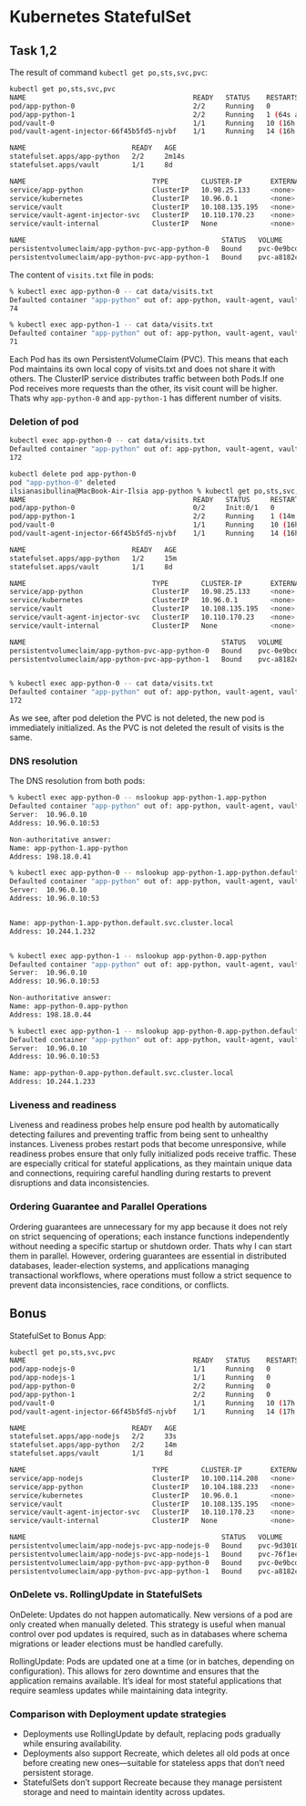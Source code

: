 # Kubernetes StatefulSet

## Task 1,2

The result of command `kubectl get po,sts,svc,pvc`:

```bash
kubectl get po,sts,svc,pvc
NAME                                         READY   STATUS    RESTARTS       AGE
pod/app-python-0                             2/2     Running   0              2m14s
pod/app-python-1                             2/2     Running   1 (64s ago)    99s
pod/vault-0                                  1/1     Running   10 (16h ago)   8d
pod/vault-agent-injector-66f45b5fd5-njvbf    1/1     Running   14 (16h ago)   8d

NAME                          READY   AGE
statefulset.apps/app-python   2/2     2m14s
statefulset.apps/vault        1/1     8d

NAME                               TYPE        CLUSTER-IP       EXTERNAL-IP   PORT(S)             AGE
service/app-python                 ClusterIP   10.98.25.133     <none>        5000/TCP            2m14s
service/kubernetes                 ClusterIP   10.96.0.1        <none>        443/TCP             16d
service/vault                      ClusterIP   10.108.135.195   <none>        8200/TCP,8201/TCP   8d
service/vault-agent-injector-svc   ClusterIP   10.110.170.23    <none>        443/TCP             8d
service/vault-internal             ClusterIP   None             <none>        8200/TCP,8201/TCP   8d

NAME                                                STATUS   VOLUME                                     CAPACITY  ACCESS MODES   STORAGECLASS   VOLUMEATTRIBUTESCLASS   AGE
persistentvolumeclaim/app-python-pvc-app-python-0   Bound    pvc-0e9bcdd8-d76f-498f-8117-7c878091f16d   90Mi       RWO            standard       <unset>                 2m14s
persistentvolumeclaim/app-python-pvc-app-python-1   Bound    pvc-a8182c99-5e76-4842-9902-fc4537cf2f6e   90Mi       RWO            standard       <unset>                 100s
```

The content of `visits.txt` file in pods:

```bash
% kubectl exec app-python-0 -- cat data/visits.txt 
Defaulted container "app-python" out of: app-python, vault-agent, vault-agent-init (init)
74

% kubectl exec app-python-1 -- cat data/visits.txt
Defaulted container "app-python" out of: app-python, vault-agent, vault-agent-init (init)
71
```

Each Pod has its own PersistentVolumeClaim (PVC). This means that each Pod maintains its own local copy of visits.txt and does not share it with others. The ClusterIP service distributes traffic between both Pods.If one Pod receives more requests than the other, its visit count will be higher. Thats why `app-python-0` and `app-python-1` has different number of visits.

### Deletion of pod

```bash
kubectl exec app-python-0 -- cat data/visits.txt
Defaulted container "app-python" out of: app-python, vault-agent, vault-agent-init (init)
172

kubectl delete pod app-python-0
pod "app-python-0" deleted
ilsianasibullina@MacBook-Air-Ilsia app-python % kubectl get po,sts,svc,pvc                      
NAME                                         READY   STATUS     RESTARTS       AGE
pod/app-python-0                             0/2     Init:0/1   0              1s
pod/app-python-1                             2/2     Running    1 (14m ago)    14m
pod/vault-0                                  1/1     Running    10 (16h ago)   8d
pod/vault-agent-injector-66f45b5fd5-njvbf    1/1     Running    14 (16h ago)   8d

NAME                          READY   AGE
statefulset.apps/app-python   1/2     15m
statefulset.apps/vault        1/1     8d

NAME                               TYPE        CLUSTER-IP       EXTERNAL-IP   PORT(S)             AGE
service/app-python                 ClusterIP   10.98.25.133     <none>        5000/TCP            15m
service/kubernetes                 ClusterIP   10.96.0.1        <none>        443/TCP             16d
service/vault                      ClusterIP   10.108.135.195   <none>        8200/TCP,8201/TCP   8d
service/vault-agent-injector-svc   ClusterIP   10.110.170.23    <none>        443/TCP             8d
service/vault-internal             ClusterIP   None             <none>        8200/TCP,8201/TCP   8d

NAME                                                STATUS   VOLUME                                     CAPACITY   ACCESS MODES   STORAGECLASS   VOLUMEATTRIBUTESCLASS   AGE
persistentvolumeclaim/app-python-pvc-app-python-0   Bound    pvc-0e9bcdd8-d76f-498f-8117-7c878091f16d   90Mi       RWO            standard       <unset>                 15m
persistentvolumeclaim/app-python-pvc-app-python-1   Bound    pvc-a8182c99-5e76-4842-9902-fc4537cf2f6e   90Mi       RWO            standard       <unset>                 14m


% kubectl exec app-python-0 -- cat data/visits.txt
Defaulted container "app-python" out of: app-python, vault-agent, vault-agent-init (init)
172
```

As we see, after pod deletion the PVC is not deleted, the new pod is immediately initialized. As the PVC is not deleted the result of visits is the same.

### DNS resolution

The DNS resolution from both pods:

```bash
% kubectl exec app-python-0 -- nslookup app-python-1.app-python                          
Defaulted container "app-python" out of: app-python, vault-agent, vault-agent-init (init)
Server:  10.96.0.10
Address: 10.96.0.10:53

Non-authoritative answer:
Name: app-python-1.app-python
Address: 198.18.0.41

% kubectl exec app-python-0 -- nslookup app-python-1.app-python.default.svc.cluster.local
Defaulted container "app-python" out of: app-python, vault-agent, vault-agent-init (init)
Server:  10.96.0.10
Address: 10.96.0.10:53


Name: app-python-1.app-python.default.svc.cluster.local
Address: 10.244.1.232


% kubectl exec app-python-1 -- nslookup app-python-0.app-python            
Defaulted container "app-python" out of: app-python, vault-agent, vault-agent-init (init)
Server:  10.96.0.10
Address: 10.96.0.10:53

Non-authoritative answer:
Name: app-python-0.app-python
Address: 198.18.0.44

% kubectl exec app-python-1 -- nslookup app-python-0.app-python.default.svc.cluster.local
Defaulted container "app-python" out of: app-python, vault-agent, vault-agent-init (init)
Server:  10.96.0.10
Address: 10.96.0.10:53

Name: app-python-0.app-python.default.svc.cluster.local
Address: 10.244.1.233
```

### Liveness and readiness

Liveness and readiness probes help ensure pod health by automatically detecting failures and preventing traffic from being sent to unhealthy instances. Liveness probes restart pods that become unresponsive, while readiness probes ensure that only fully initialized pods receive traffic. These are especially critical for stateful applications, as they maintain unique data and connections, requiring careful handling during restarts to prevent disruptions and data inconsistencies.

### Ordering Guarantee and Parallel Operations

Ordering guarantees are unnecessary for my app because it does not rely on strict sequencing of operations; each instance functions independently without needing a specific startup or shutdown order. Thats why I can start them in parallel.
However, ordering guarantees are essential in distributed databases, leader-election systems, and applications managing transactional workflows, where operations must follow a strict sequence to prevent data inconsistencies, race conditions, or conflicts.

## Bonus

StatefulSet to Bonus App:

```bash
kubectl get po,sts,svc,pvc
NAME                                         READY   STATUS    RESTARTS       AGE
pod/app-nodejs-0                             1/1     Running   0              32s
pod/app-nodejs-1                             1/1     Running   0              32s
pod/app-python-0                             2/2     Running   0              10m
pod/app-python-1                             2/2     Running   0              10m
pod/vault-0                                  1/1     Running   10 (17h ago)   8d
pod/vault-agent-injector-66f45b5fd5-njvbf    1/1     Running   14 (17h ago)   8d

NAME                          READY   AGE
statefulset.apps/app-nodejs   2/2     33s
statefulset.apps/app-python   2/2     14m
statefulset.apps/vault        1/1     8d

NAME                               TYPE        CLUSTER-IP       EXTERNAL-IP   PORT(S)             AGE
service/app-nodejs                 ClusterIP   10.100.114.208   <none>        3001/TCP            33s
service/app-python                 ClusterIP   10.104.188.233   <none>        5000/TCP            14m
service/kubernetes                 ClusterIP   10.96.0.1        <none>        443/TCP             16d
service/vault                      ClusterIP   10.108.135.195   <none>        8200/TCP,8201/TCP   8d
service/vault-agent-injector-svc   ClusterIP   10.110.170.23    <none>        443/TCP             8d
service/vault-internal             ClusterIP   None             <none>        8200/TCP,8201/TCP   8d

NAME                                                STATUS   VOLUME                                     CAPACITY   ACCESS MODES   STORAGECLASS   VOLUMEATTRIBUTESCLASS   AGE
persistentvolumeclaim/app-nodejs-pvc-app-nodejs-0   Bound    pvc-9d3010fb-f669-46df-99c5-f9b391c42fe6   90Mi       RWO            standard       <unset>                 32s
persistentvolumeclaim/app-nodejs-pvc-app-nodejs-1   Bound    pvc-76f1ecda-9430-4190-a028-3dd2c55a04ee   90Mi       RWO            standard       <unset>                 32s
persistentvolumeclaim/app-python-pvc-app-python-0   Bound    pvc-0e9bcdd8-d76f-498f-8117-7c878091f16d   90Mi       RWO            standard       <unset>                 74m
persistentvolumeclaim/app-python-pvc-app-python-1   Bound    pvc-a8182c99-5e76-4842-9902-fc4537cf2f6e   90Mi       RWO            standard       <unset>       
```

### OnDelete vs. RollingUpdate in StatefulSets

OnDelete: Updates do not happen automatically. New versions of a pod are only created when manually deleted. This strategy is useful when manual control over pod updates is required, such as in databases where schema migrations or leader elections must be handled carefully.

RollingUpdate: Pods are updated one at a time (or in batches, depending on configuration). This allows for zero downtime and ensures that the application remains available. It’s ideal for most stateful applications that require seamless updates while maintaining data integrity.

### Comparison with Deployment update strategies

- Deployments use RollingUpdate by default, replacing pods gradually while ensuring availability.
- Deployments also support Recreate, which deletes all old pods at once before creating new ones—suitable for stateless apps that don’t need persistent storage.
- StatefulSets don’t support Recreate because they manage persistent storage and need to maintain identity across updates.

